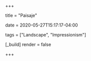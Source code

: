 +++

title = "Paisaje"

date = 2020-05-27T15:17:17-04:00

tags = ["Landscape", "Impressionism"]

[_build]
	render = false

+++

